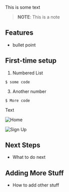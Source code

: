 <!-- <img width="400" src="logo.png" alt="DjangoX logo"> -->

This is some text

> **NOTE**: This is a note

## Features

- bullet point

## First-time setup

1.  Numbered List

```
$ some code
```

3.  Another number

```
$ More code
```

Text

![Home](static/images/home_2.2.png)

![Sign Up](static/images/signup_2.2.png)

## Next Steps

- What to do next

## Adding More Stuff

- How to add other stuff
